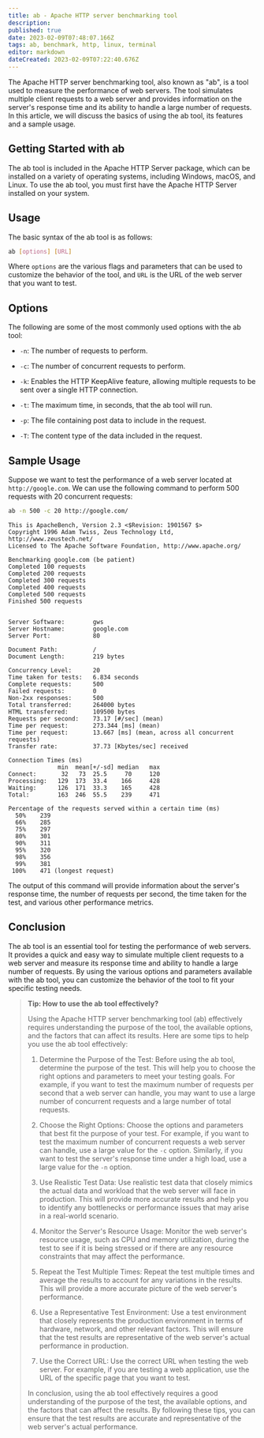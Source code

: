 ```yaml
---
title: ab - Apache HTTP server benchmarking tool
description: 
published: true
date: 2023-02-09T07:48:07.166Z
tags: ab, benchmark, http, linux, terminal
editor: markdown
dateCreated: 2023-02-09T07:22:40.676Z
---
```


The Apache HTTP server benchmarking tool, also known as "ab", is a tool used to measure the performance of web servers. The tool simulates multiple client requests to a web server and provides information on the server's response time and its ability to handle a large number of requests. In this article, we will discuss the basics of using the ab tool, its features and a sample usage.

## Getting Started with ab

The ab tool is included in the Apache HTTP Server package, which can be installed on a variety of operating systems, including Windows, macOS, and Linux. To use the ab tool, you must first have the Apache HTTP Server installed on your system.

## Usage

The basic syntax of the ab tool is as follows:

```bash
ab [options] [URL]
```

Where `options` are the various flags and parameters that can be used to customize the behavior of the tool, and `URL` is the URL of the web server that you want to test.

## Options

The following are some of the most commonly used options with the ab tool:

* `-n`: The number of requests to perform.

* `-c`: The number of concurrent requests to perform.

* `-k`: Enables the HTTP KeepAlive feature, allowing multiple requests to be sent over a single HTTP connection.

* `-t`: The maximum time, in seconds, that the ab tool will run.

* `-p`: The file containing post data to include in the request.

* `-T`: The content type of the data included in the request.

## Sample Usage

Suppose we want to test the performance of a web server located at `http://google.com`. We can use the following command to perform 500 requests with 20 concurrent requests:

```bash
ab -n 500 -c 20 http://google.com/
```
```
This is ApacheBench, Version 2.3 <$Revision: 1901567 $>
Copyright 1996 Adam Twiss, Zeus Technology Ltd, http://www.zeustech.net/
Licensed to The Apache Software Foundation, http://www.apache.org/

Benchmarking google.com (be patient)
Completed 100 requests
Completed 200 requests
Completed 300 requests
Completed 400 requests
Completed 500 requests
Finished 500 requests


Server Software:        gws
Server Hostname:        google.com
Server Port:            80

Document Path:          /
Document Length:        219 bytes

Concurrency Level:      20
Time taken for tests:   6.834 seconds
Complete requests:      500
Failed requests:        0
Non-2xx responses:      500
Total transferred:      264000 bytes
HTML transferred:       109500 bytes
Requests per second:    73.17 [#/sec] (mean)
Time per request:       273.344 [ms] (mean)
Time per request:       13.667 [ms] (mean, across all concurrent requests)
Transfer rate:          37.73 [Kbytes/sec] received

Connection Times (ms)
              min  mean[+/-sd] median   max
Connect:       32   73  25.5     70     120
Processing:   129  173  33.4    166     428
Waiting:      126  171  33.3    165     428
Total:        163  246  55.5    239     471

Percentage of the requests served within a certain time (ms)
  50%    239
  66%    285
  75%    297
  80%    301
  90%    311
  95%    320
  98%    356
  99%    381
 100%    471 (longest request)
```

The output of this command will provide information about the server's response time, the number of requests per second, the time taken for the test, and various other performance metrics.


## Conclusion

The ab tool is an essential tool for testing the performance of web servers. It provides a quick and easy way to simulate multiple client requests to a web server and measure its response time and ability to handle a large number of requests. By using the various options and parameters available with the ab tool, you can customize the behavior of the tool to fit your specific testing needs.

> **Tip: How to use the ab tool effectively?**
> 
> Using the Apache HTTP server benchmarking tool (ab) effectively requires understanding the purpose of the tool, the available options, and the factors that can affect its results. Here are some tips to help you use the ab tool effectively:
> 
> 1. Determine the Purpose of the Test: Before using the ab tool, determine the purpose of the test. This will help you to choose the right options and parameters to meet your testing goals. For example, if you want to test the maximum number of requests per second that a web server can handle, you may want to use a large number of concurrent requests and a large number of total requests.
> 
> 2. Choose the Right Options: Choose the options and parameters that best fit the purpose of your test. For example, if you want to test the maximum number of concurrent requests a web server can handle, use a large value for the `-c` option. Similarly, if you want to test the server's response time under a high load, use a large value for the `-n` option.
> 
> 3. Use Realistic Test Data: Use realistic test data that closely mimics the actual data and workload that the web server will face in production. This will provide more accurate results and help you to identify any bottlenecks or performance issues that may arise in a real-world scenario.
> 
> 4. Monitor the Server's Resource Usage: Monitor the web server's resource usage, such as CPU and memory utilization, during the test to see if it is being stressed or if there are any resource constraints that may affect the performance.
> 
> 5. Repeat the Test Multiple Times: Repeat the test multiple times and average the results to account for any variations in the results. This will provide a more accurate picture of the web server's performance.
> 
> 6. Use a Representative Test Environment: Use a test environment that closely represents the production environment in terms of hardware, network, and other relevant factors. This will ensure that the test results are representative of the web server's actual performance in production.
> 
> 7. Use the Correct URL: Use the correct URL when testing the web server. For example, if you are testing a web application, use the URL of the specific page that you want to test.
> 
> In conclusion, using the ab tool effectively requires a good understanding of the purpose of the test, the available options, and the factors that can affect the results. By following these tips, you can ensure that the test results are accurate and representative of the web server's actual performance.